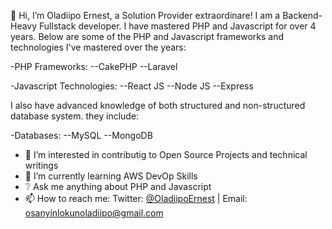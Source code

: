  👋 Hi, I’m Oladiipo Ernest, a Solution Provider extraordinare! I am a Backend-Heavy Fullstack developer.
 I have mastered PHP and Javascript for over 4 years. Below are some of the PHP and Javascript frameworks and technologies I've mastered over the years:
 
-PHP Frameworks:
--CakePHP
--Laravel

-Javascript Technologies:
--React JS
--Node JS
--Express

I also have advanced knowledge of both structured and non-structured database system. they include:

-Databases:
--MySQL
--MongoDB

- 👀 I’m interested in contributig to Open Source Projects and technical writings
- 🌱 I’m currently learning AWS DevOp Skills
- ❔ Ask me anything about PHP and Javascript
- 📫 How to reach me: Twitter: [@OladiipoErnest](https://twitter.com/OladiipoErnest "Oladiipo Ernest's Twitter") | Email: [osanyinlokunoladiipo@gmail.com](mailto:osanyinlokunoladiipo@gmail.com "Oladiipo Ernest's Mail")

<!---
donmode/donmode is a ✨ special ✨ repository because its `README.md` (this file) appears on your GitHub profile.
You can click the Preview link to take a look at your changes.
--->
